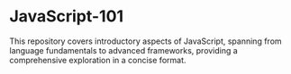 # JavaScript-101
This repository covers introductory aspects of JavaScript, spanning from language fundamentals to advanced frameworks, providing a comprehensive exploration in a concise format.

